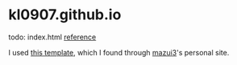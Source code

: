 # kl0907.github.io
todo: index.html [reference](https://github.com/mazui3/mazui3.github.io)

I used [this template](https://themeforest.net/item/tokyo-personal-portfolio-template/31647361), which I found through [mazui3](https://github.com/mazui3/mazui3.github.io)'s personal site.
